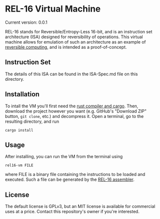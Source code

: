 # REL-16 Virtual Machine

Current version: 0.0.1

REL-16 stands for Reversible/Entropy-Less 16-bit, and is an instruction set architecture (ISA) designed for reversibility of operations. This virtual machine allows for emulation of such an architecture as an example of [reversible computing](https://en.wikipedia.org/wiki/Reversible_computing "Wikipedia - Reversible computing"), and is intended as a proof-of-concept.

## Instruction Set

The details of this ISA can be found in the ISA-Spec.md file on this directory.

## Installation

To intall the VM you'll first need the [rust compiler and cargo](https://www.rust-lang.org/ "Rust Homepage"). Then, download the project however you want (e.g. GitHub's "Download ZIP" button, `git clone`, etc.) and decompress it. Open a terminal, go to the resulting directory, and run

	cargo install

## Usage

After installing, you can run the VM from the terminal using

	rel16-vm FILE

where FILE is a binary file containing the instructions to be loaded and executed. Such a file can be generated by the [REL-16 assembler](https://github.com/1011X/REL16-Assembler).

## License

The default license is GPLv3, but an MIT license is available for commercial uses at a price. Contact this repository's owner if you're interested.
